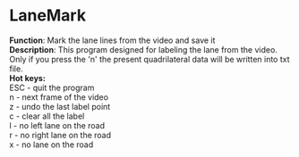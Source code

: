 # LaneMark</br>
**Function**: Mark the lane lines from the video and save it</br>
**Description**: This program designed for labeling the lane from the video. Only if you press the 'n' the present quadrilateral data will be written into txt file.</br> 
**Hot keys:**</br>
ESC - quit the program</br>
n - next frame of the video</br>
z - undo the last label point</br>
c - clear all the label</br>
l - no left lane on the road</br>
r - no right lane on the road</br>
x - no lane on the road
